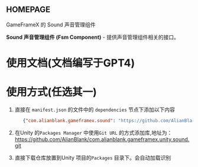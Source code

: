 ﻿## HOMEPAGE

GameFrameX 的 Sound 声音管理组件

**Sound 声音管理组件 (Fsm Component)** - 提供声音管理组件相关的接口。

# 使用文档(文档编写于GPT4)

# 使用方式(任选其一)

1. 直接在 `manifest.json` 的文件中的 `dependencies` 节点下添加以下内容
   ```json
      {"com.alianblank.gameframex.sound": "https://github.com/AlianBlank/com.alianblank.gameframex.unity.sound.git"}
    ```
2. 在Unity 的`Packages Manager` 中使用`Git URL` 的方式添加库,地址为：https://github.com/AlianBlank/com.alianblank.gameframex.unity.sound.git

3. 直接下载仓库放置到Unity 项目的`Packages` 目录下。会自动加载识别